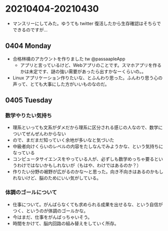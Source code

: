 # 20210404-20210430

* マンスリーにしてみた。ゆうても twitter 復活したから生存確認はそちらでできるのですが...

## 0404 Monday

* 合格林檎のアカウントを作りました tw @passaapleApp
  * アプリと言っているけど、Webアプリのことです。スマホアプリを作るかは未定です、謎の強い需要があったら出すかなーくらいの。。
* Linux アプリケーション作りたいな、とふんわり思った。ふんわり思う心の声って、とても大事にした方がいいものなのだ。

## 0405 Tuesday

### 数学やりたい気持ち

* 理系といっても文系がダメだから理系に区分される感じの人なので、数学についてぜんぜんわからない
* ので、まだまだ知っていく余地が多いなと気づいた
* 中級者向けくらいのレベルの内容をたしなんでみようかな、という気持ちになっている
* コンピュータサイエンスをやっている人が、必ずしも数学めっちゃ要るというわけではないかもしれないが（もはや、わけではあるのか？）
* 作りたい分野の裾野が広がるのかな〜と思った。向き不向きはあるのかもしれないけど、脳のためにいい気がしている。

### 体調のゴールについて

* 仕事について。がんばらなくても求められる成果を出せるな、という自信がつく、というのが体調のゴールかな。
* 今はまだ、仕事をがんばっちゃいそう。
* 時間をかけて、脳内回路の組み替えをしていく所存。